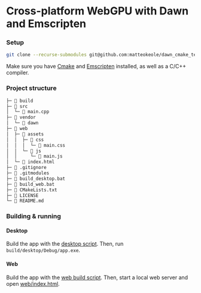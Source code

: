 # Cross-platform WebGPU with Dawn and Emscripten

### Setup

```sh
git clone --recurse-submodules git@github.com:matteokeole/dawn_cmake_test.git
```

Make sure you have [Cmake](https://cmake.org/download) and [Emscripten](https://emscripten.org/docs/getting_started/downloads.html) installed, as well as a C/C++ compiler.

### Project structure

```sh
├─ 📂 build
├─ 📂 src
│  └─ 📄 main.cpp
├─ 📂 vendor
│  └─ 📁 dawn
├─ 📂 web
│  ├─ 📁 assets
│  │  ├─ 📁 css
│  │  │  └─ 📄 main.css
│  │  └─ 📁 js
│  │     └─ 📄 main.js
│  └─ 📄 index.html
├─ 📄 .gitignore
├─ 📄 .gitmodules
├─ 📄 build_desktop.bat
├─ 📄 build_web.bat
├─ 📄 CMakeLists.txt
├─ 📄 LICENSE
└─ 📃 README.md
```

### Building & running

#### Desktop

Build the app with the [desktop script](https://github.com/matteokeole/dawn_cmake_test/blob/main/build_desktop.bat). Then, run `build/desktop/Debug/app.exe`.

#### Web

Build the app with the [web build script](https://github.com/matteokeole/dawn_cmake_test/blob/main/build_web.bat). Then, start a local web server and open [web/index.html](https://github.com/matteokeole/dawn_cmake_test/blob/main/web/index.html).